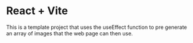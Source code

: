 # React + Vite

This is a template project that uses the useEffect function to pre generate an array of images that the web page can then use.
